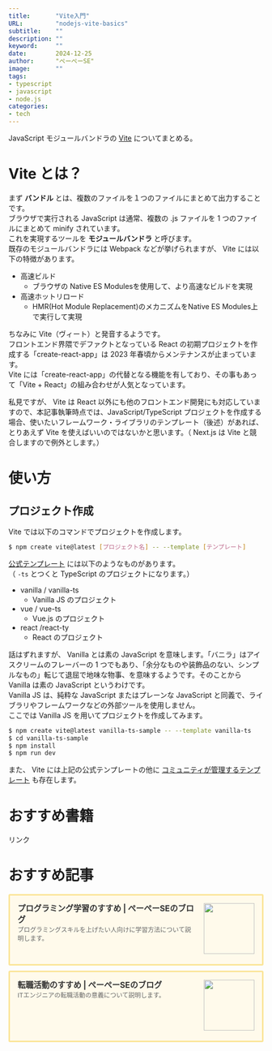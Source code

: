 ```yaml
---
title:       "Vite入門"
URL:         "nodejs-vite-basics"
subtitle:    ""
description: ""
keyword:     ""
date:        2024-12-25
author:      "ぺーぺーSE"
image:       ""
tags:
- typescript
- javascript
- node.js
categories:
- tech
---
```


JavaScript モジュールバンドラの [Vite](https://ja.vite.dev/) についてまとめる。

<!--more-->

# Vite とは？

まず **バンドル** とは、複数のファイルを１つのファイルにまとめて出力することです。  
ブラウザで実行される JavaScript は通常、複数の .js ファイルを 1 つのファイルにまとめて minify されています。  
これを実現するツールを **モジュールバンドラ** と呼びます。  
既存のモジュールバンドラには Webpack などが挙げられますが、 Vite には以下の特徴があります。

- 高速ビルド
  - ブラウザの Native ES Modulesを使用して、より高速なビルドを実現
- 高速ホットリロード
  - HMR(Hot Module Replacement)のメカニズムをNative ES Modules上で実行して実現

ちなみに Vite（ヴィート）と発音するようです。  
フロントエンド界隈でデファクトとなっている React の初期プロジェクトを作成する「create-react-app」は 2023 年春頃からメンテナンスが止まっています。  
Vite には「create-react-app」の代替となる機能を有しており、その事もあって「Vite + React」の組み合わせが人気となっています。  

私見ですが、 Vite は React 以外にも他のフロントエンド開発にも対応していますので、本記事執筆時点では、JavaScript/TypeScript プロジェクトを作成する場合、使いたいフレームワーク・ライブラリのテンプレート（後述）があれば、とりあえず Vite を使えばいいのではないかと思います。（ Next.js は Vite と競合しますので例外とします。）

# 使い方

## プロジェクト作成

Vite では以下のコマンドでプロジェクトを作成します。

```bash
$ npm create vite@latest [プロジェクト名] -- --template [テンプレート]
```

[公式テンプレート](https://github.com/vitejs/vite/tree/main/packages/create-vite) には以下のようなものがあります。  
（ `-ts` とつくと TypeScript のプロジェクトになります。）

- vanilla / vanilla-ts
  - Vanilla JS のプロジェクト
- vue / vue-ts
  - Vue.js のプロジェクト
- react /react-ty
  - React のプロジェクト

話はずれますが、 Vanilla とは素の JavaScript を意味します。「バニラ」はアイスクリームのフレーバーの 1 つでもあり、「余分なものや装飾品のない、シンプルなもの」転じて退屈で地味な物事、を意味するようです。そのことから Vanilla は素の JavaScript というわけです。  
Vanilla JS は、純粋な JavaScript またはプレーンな JavaScript と同義で、ライブラリやフレームワークなどの外部ツールを使用しません。  
ここでは Vanilla JS を用いてプロジェクトを作成してみます。

```bash
$ npm create vite@latest vanilla-ts-sample -- --template vanilla-ts
$ cd vanilla-ts-sample
$ npm install
$ npm run dev
```

また、 Vite には上記の公式テンプレートの他に [コミュニティが管理するテンプレート](https://github.com/vitejs/awesome-vite#templates) も存在します。

# おすすめ書籍

<!-- ad link - amazon/rakuten books - node.js -->
<!-- START MoshimoAffiliateEasyLink -->
<script type="text/javascript">
(function(b,c,f,g,a,d,e){b.MoshimoAffiliateObject=a;
b[a]=b[a]||function(){arguments.currentScript=c.currentScript
||c.scripts[c.scripts.length-2];(b[a].q=b[a].q||[]).push(arguments)};
c.getElementById(a)||(d=c.createElement(f),d.src=g,
d.id=a,e=c.getElementsByTagName("body")[0],e.appendChild(d))})
(window,document,"script","//dn.msmstatic.com/site/cardlink/bundle.js?20220329","msmaflink");
msmaflink({"n":"Node.js超入門 第3版 [ 掌田津耶乃 ]","b":"","t":"","d":"https:\/\/thumbnail.image.rakuten.co.jp","c_p":"","p":["\/@0_mall\/book\/cabinet\/2433\/9784798062433.jpg"],"u":{"u":"https:\/\/item.rakuten.co.jp\/book\/16353060\/","t":"rakuten","r_v":""},"v":"2.1","b_l":[{"u_bc":"#fc9823","u_tx":"Amazonで見る","u_url":"https:\/\/amzn.to\/3Jf72uu","s_n":"custom_3","u_so":0,"a_id":0,"p_id":0,"pc_id":0,"pl_id":0,"id":3},{"u_bc":"#bf0000","u_tx":"楽天ブックスで見る","u_url":"https:\/\/a.r10.to\/haXJAD","s_n":"custom_4","u_so":1,"a_id":0,"p_id":0,"pc_id":0,"pl_id":0,"id":4},{"id":1,"u_tx":"楽天市場で見る","u_bc":"#f76956","u_url":"https:\/\/item.rakuten.co.jp\/book\/16353060\/","a_id":3351919,"p_id":54,"pl_id":27059,"pc_id":54,"s_n":"rakuten","u_so":2}],"eid":"vtzlh","s":"s"});
</script>
<div id="msmaflink-vtzlh">リンク</div>
<!-- MoshimoAffiliateEasyLink END -->

# おすすめ記事

<!-- プログラミング学習のすすめ -->
<div class="blogcardfu" style="width:auto;max-width:9999px;border:3px solid #FBE599;border-radius:3px;margin:10px 0;padding:15px;line-height:1.4;text-align:left;background:#FFFAEB;"><a href="https://blog.pepese.com/article-programing-learning" target="_blank" style="display:block;text-decoration:none;"><span class="blogcardfu-image" style="float:right;width:100px;padding:0 0 0 10px;margin:0 0 5px 5px;"><img src="https://images.weserv.nl/?w=100&url=ssl:blog.pepese.com/img/yaruwo.gif" width="100" style="width:100%;height:auto;max-height:100px;min-width:0;border:0 none;margin:0;"></span><br style="display:none"><span class="blogcardfu-title" style="font-size:112.5%;font-weight:700;color:#333333;margin:0 0 5px 0;">プログラミング学習のすすめ | ぺーぺーSEのブログ</span><br><span class="blogcardfu-content" style="font-size:87.5%;font-weight:400;color:#666666;">プログラミングスキルを上げたい人向けに学習方法について説明します。</span><br><span style="clear:both;display:block;overflow:hidden;height:0;">&nbsp;</span></a></div>

<!-- 転職活動のすすめ -->
<div class="blogcardfu" style="width:auto;max-width:9999px;border:3px solid #FBE599;border-radius:3px;margin:10px 0;padding:15px;line-height:1.4;text-align:left;background:#FFFAEB;"><a href="https://blog.pepese.com/article-job-changing" target="_blank" style="display:block;text-decoration:none;"><span class="blogcardfu-image" style="float:right;width:100px;padding:0 0 0 10px;margin:0 0 5px 5px;"><img src="https://images.weserv.nl/?w=100&url=ssl:blog.pepese.com/img/yaruwo.gif" width="100" style="width:100%;height:auto;max-height:100px;min-width:0;border:0 none;margin:0;"></span><br style="display:none"><span class="blogcardfu-title" style="font-size:112.5%;font-weight:700;color:#333333;margin:0 0 5px 0;">転職活動のすすめ | ぺーぺーSEのブログ</span><br><span class="blogcardfu-content" style="font-size:87.5%;font-weight:400;color:#666666;">ITエンジニアの転職活動の意義について説明します。</span><br><span style="clear:both;display:block;overflow:hidden;height:0;">&nbsp;</span></a></div>